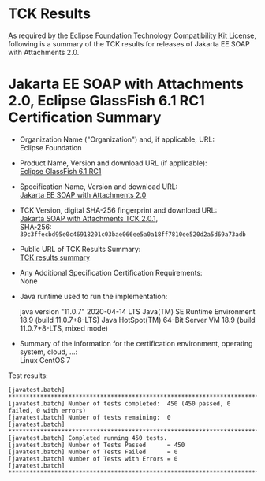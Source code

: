 TCK Results
===========

As required by the
[Eclipse Foundation Technology Compatibility Kit License](https://www.eclipse.org/legal/tck.php),
following is a summary of the TCK results for releases of Jakarta EE SOAP with Attachments 2.0.

# Jakarta EE SOAP with Attachments 2.0, Eclipse GlassFish 6.1 RC1 Certification Summary

- Organization Name ("Organization") and, if applicable, URL: <br/>
  Eclipse Foundation
  
- Product Name, Version and download URL (if applicable): <br/>
  [Eclipse GlassFish 6.1 RC1](https://download.eclipse.org/ee4j/glassfish/glassfish-6.1.0-RC1.zip)
  
- Specification Name, Version and download URL: <br/>
   [Jakarta EE SOAP with Attachments 2.0](https://jakarta.ee/specifications/soap-attachments/2.0/)
   
- TCK Version, digital SHA-256 fingerprint and download URL: <br/>
  [Jakarta SOAP with Attachments TCK 2.0.1](http://download.eclipse.org/ee4j/jakartaee-tck/jakartaee9-eftl/promoted/jakarta-soap-tck-2.0.1.zip),  
  SHA-256: `39c3ffecbd95e0c46918201c03bae066ee5a0a18ff7810ee520d2a5d69a73adb`

- Public URL of TCK Results Summary: <br/>
  [TCK results summary](./TCK-Results-6.1-RC1)
  
- Any Additional Specification Certification Requirements: <br/>
  None
  
- Java runtime used to run the implementation: <br/>
  
  java version "11.0.7" 2020-04-14 LTS
  Java(TM) SE Runtime Environment 18.9 (build 11.0.7+8-LTS)
  Java HotSpot(TM) 64-Bit Server VM 18.9 (build 11.0.7+8-LTS, mixed mode)
  
- Summary of the information for the certification environment, operating system, cloud, ...: <br/>
  Linux CentOS 7
  

Test results:

```
[javatest.batch] ********************************************************************************
[javatest.batch] Number of tests completed:  450 (450 passed, 0 failed, 0 with errors)
[javatest.batch] Number of tests remaining:  0
[javatest.batch] ********************************************************************************
[javatest.batch] Completed running 450 tests.
[javatest.batch] Number of Tests Passed      = 450
[javatest.batch] Number of Tests Failed      = 0
[javatest.batch] Number of Tests with Errors = 0
[javatest.batch] ********************************************************************************

```
